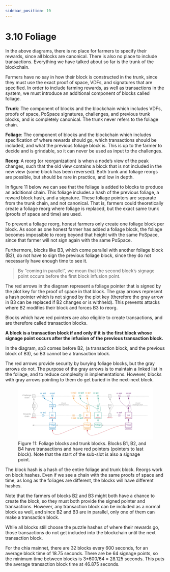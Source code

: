 ```yaml
---
sidebar_position: 10
---
```


# 3.10 Foliage

In the above diagrams, there is no place for farmers to specify their rewards, since all blocks are canonical.
There is also no place to include transactions. Everything we have talked about so far is the trunk of the blockchain.

Farmers have no say in how their block is constructed in the trunk, since they must use the exact proof of space, VDFs, and signatures that are specified.
In order to include farming rewards, as well as transactions in the system, we must introduce an additional component of blocks called foliage.

**Trunk**: The component of blocks and the blockchain which includes VDFs, proofs of space, PoSpace signatures, challenges, and previous trunk blocks, and is completely canonical. The trunk never refers to the foliage chain.

**Foliage**: The component of blocks and the blockchain which includes specification of where rewards should go, which transactions should be included, and what the previous foliage block is. This is up to the farmer to decide and is grindable, so it can never be used as input to the challenges.

**Reorg**: A reorg (or reorganization) is when a node’s view of the peak changes, such that the old view contains a block that is not included in the new view (some block has been reversed).
Both trunk and foliage reorgs are possible, but should be rare in practice, and low in depth.

In figure 11 below we can see that the foliage is added to blocks to produce an additional chain. This foliage includes a hash of the previous foliage, a reward block hash, and a signature. These foliage pointers are separate from the trunk chain, and not canonical. That is, farmers could theoretically create a foliage reorg where foliage is replaced, but the exact same trunk (proofs of space and time) are used.

To prevent a foliage reorg, honest farmers only create one foliage block per block. As soon as one honest farmer has added a foliage block, the foliage becomes impossible to reorg beyond that height with the same PoSpace, since that farmer will not sign again with the same PoSpace.

Furthermore, blocks like B3, which come parallel with another foliage block (B2), do not have to sign the previous foliage block, since they do not necessarily have enough time to see it.
  
  >By “coming in parallel”, we mean that the second block’s signage point occurs before the first block infusion point.

The red arrows in the diagram represent a foliage pointer that is signed by the plot key for the proof of space in that block. The gray arrows represent a hash pointer which is not signed by the plot key (therefore the gray arrow in B3 can be replaced if B2 changes or is withheld). This prevents attacks where B2 modifies their block and forces B3 to reorg. 

Blocks which have red pointers are also eligible to create transactions, and are therefore called transaction blocks.

__A block is a transaction block if and only if it is the first block whose signage point occurs after the infusion of the previous transaction block.__

In the diagram, sp3 comes before B2, (a transaction block, and the previous block of B3), so B3 cannot be a transaction block.

The red arrows provide security by burying foliage blocks, but the gray arrows do not. The purpose of the gray arrows is to maintain a linked list in the foliage, and to reduce complexity in implementations. However, blocks with gray arrows pointing to them do get buried in the next-next block.

<figure>
<img src="/img/foliage.png" alt="drawing" width="1400"/>
<figcaption>
Figure 11: Foliage blocks and trunk blocks. Blocks B1, B2, and B4 have transactions and have red pointers (pointers to last block). Note that the start of the sub-slot is also a signage point.
</figcaption>
</figure>

The block hash is a hash of the entire foliage and trunk block. Reorgs work on block hashes. Even if we see a chain with the same proofs of space and time, as long as the foliages are different, the blocks will have different hashes.

Note that the farmers of blocks B2 and B3 might both have a chance to create the block, so they must both provide the signed pointer and transactions. However, any transaction block can be included as a normal block as well, and since B2 and B3 are in parallel, only one of them can make a transaction block.

While all blocks still choose the puzzle hashes of where their rewards go, those transactions do not get included into the blockchain until the next transaction block. 

For the chia mainnet, there are 32 blocks every 600 seconds, for an average block time of 18.75 seconds. There are be 64 signage points, so the minimum time between blocks is 3*600/64 = 28.125 seconds. This puts the average transaction block time at 46.875 seconds. 
